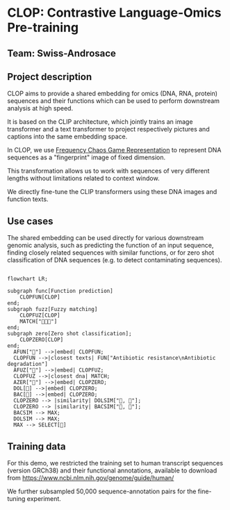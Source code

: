 # CLOP: Contrastive Language-Omics Pre-training
## Team: Swiss-Androsace


## Project description

CLOP aims to provide a shared embedding for omics (DNA, RNA, protein) sequences and their functions which can be used to perform downstream analysis at high speed.

It is based on the CLIP architecture, which jointly trains an image transformer and a text transformer to project respectively pictures and captions into the same embedding space.

In CLOP, we use [Frequency Chaos Game Representation](https://www.sciencedirect.com/science/article/pii/S2001037021004736) to represent DNA sequences as a "fingerprint" image of fixed dimension.

This transformation allows us to work with sequences of very different lengths without limitations related to context window.

We directly fine-tune the CLIP transformers using these DNA images and function texts.


## Use cases

The shared embedding can be used directly for various downstream genomic analysis, such as predicting the function of an input sequence, finding closely related sequences with similar functions, or for zero shot classification of DNA sequences (e.g. to detect contaminating sequences).

```mermaid

flowchart LR;

subgraph func[Function prediction]
    CLOPFUN[CLOP]
end;
subgraph fuzz[Fuzzy matching]
    CLOPFUZ[CLOP]
    MATCH["🧬🧬🧬"]
end;
subgraph zero[Zero shot classification];
    CLOPZERO[CLOP]
end;
  AFUN["🧬"] -->|embed| CLOPFUN;
  CLOPFUN -->|closest texts| FUN["Antibiotic resistance\nAntibiotic degradation"]
  AFUZ["🧬"] -->|embed| CLOPFUZ;
  CLOPFUZ -->|closest dna| MATCH;
  AZER["🧬"] -->|embed| CLOPZERO;
  DOL[🐬] -->|embed| CLOPZERO;
  BAC[🦠] -->|embed| CLOPZERO;
  CLOPZERO --> |similarity| DOLSIM["🐬, 🧬"];
  CLOPZERO --> |similarity| BACSIM["🦠, 🧬"];
  BACSIM --> MAX;
  DOLSIM --> MAX;
  MAX --> SELECT[🦠]

```

## Training data

For this demo, we restricted the training set to human transcript sequences (version GRCh38) and their functional annotations, available to download from https://www.ncbi.nlm.nih.gov/genome/guide/human/

We further subsampled 50,000 sequence-annotation pairs for the fine-tuning experiment.
